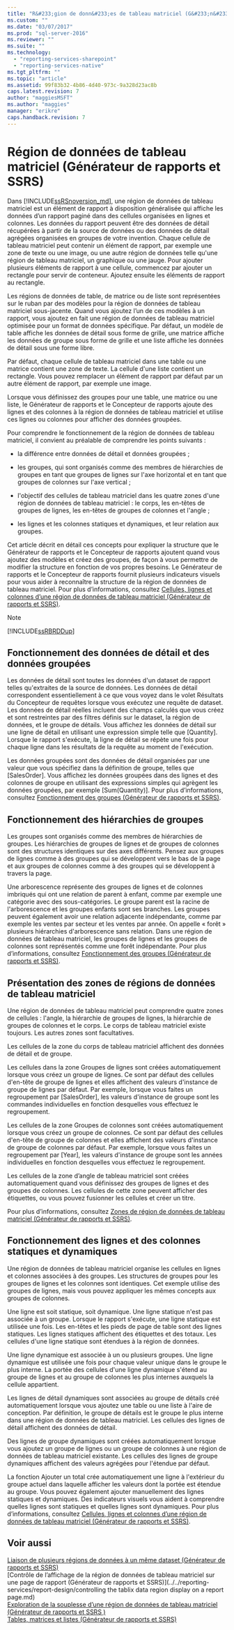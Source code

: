 ```yaml
---
title: "R&#233;gion de donn&#233;es de tableau matriciel (G&#233;n&#233;rateur de rapports et SSRS) | Microsoft Docs"
ms.custom: ""
ms.date: "03/07/2017"
ms.prod: "sql-server-2016"
ms.reviewer: ""
ms.suite: ""
ms.technology: 
  - "reporting-services-sharepoint"
  - "reporting-services-native"
ms.tgt_pltfrm: ""
ms.topic: "article"
ms.assetid: 99f83b32-4b86-4d40-973c-9a328d23ac8b
caps.latest.revision: 7
author: "maggiesMSFT"
ms.author: "maggies"
manager: "erikre"
caps.handback.revision: 7
---
```

# R&#233;gion de donn&#233;es de tableau matriciel (G&#233;n&#233;rateur de rapports et SSRS)
  Dans [!INCLUDE[ssRSnoversion_md](../../includes/ssrsnoversion-md.md)], une région de données de tableau matriciel est un élément de rapport à disposition généralisée qui affiche les données d’un rapport paginé dans des cellules organisées en lignes et colonnes. Les données du rapport peuvent être des données de détail récupérées à partir de la source de données ou des données de détail agrégées organisées en groupes de votre invention. Chaque cellule de tableau matriciel peut contenir un élément de rapport, par exemple une zone de texte ou une image, ou une autre région de données telle qu'une région de tableau matriciel, un graphique ou une jauge. Pour ajouter plusieurs éléments de rapport à une cellule, commencez par ajouter un rectangle pour servir de conteneur. Ajoutez ensuite les éléments de rapport au rectangle.  
  
 Les régions de données de table, de matrice ou de liste sont représentées sur le ruban par des modèles pour la région de données de tableau matriciel sous-jacente. Quand vous ajoutez l’un de ces modèles à un rapport, vous ajoutez en fait une région de données de tableau matriciel optimisée pour un format de données spécifique. Par défaut, un modèle de table affiche les données de détail sous forme de grille, une matrice affiche les données de groupe sous forme de grille et une liste affiche les données de détail sous une forme libre.  
  
 Par défaut, chaque cellule de tableau matriciel dans une table ou une matrice contient une zone de texte. La cellule d'une liste contient un rectangle. Vous pouvez remplacer un élément de rapport par défaut par un autre élément de rapport, par exemple une image.  
  
 Lorsque vous définissez des groupes pour une table, une matrice ou une liste, le Générateur de rapports et le Concepteur de rapports ajoute des lignes et des colonnes à la région de données de tableau matriciel et utilise ces lignes ou colonnes pour afficher des données groupées.  
  
 Pour comprendre le fonctionnement de la région de données de tableau matriciel, il convient au préalable de comprendre les points suivants :  
  
*   la différence entre données de détail et données groupées ;  
  
*   les groupes, qui sont organisés comme des membres de hiérarchies de groupes en tant que groupes de lignes sur l'axe horizontal et en tant que groupes de colonnes sur l'axe vertical ;  
  
*  l'objectif des cellules de tableau matriciel dans les quatre zones d'une région de données de tableau matriciel : le corps, les en-têtes de groupes de lignes, les en-têtes de groupes de colonnes et l'angle ;  
  
*  les lignes et les colonnes statiques et dynamiques, et leur relation aux groupes.  
  
 Cet article décrit en détail ces concepts pour expliquer la structure que le Générateur de rapports et le Concepteur de rapports ajoutent quand vous ajoutez des modèles et créez des groupes, de façon à vous permettre de modifier la structure en fonction de vos propres besoins. Le Générateur de rapports et le Concepteur de rapports fournit plusieurs indicateurs visuels pour vous aider à reconnaître la structure de la région de données de tableau matriciel. Pour plus d’informations, consultez [Cellules, lignes et colonnes d’une région de données de tableau matriciel &#40;Générateur de rapports et SSRS&#41;](../../reporting-services/report-design/tablix-data-region-cells-rows-and-columns-report-builder-and-ssrs.md).  
  
> [!NOTE]  
>  [!INCLUDE[ssRBRDDup](../../includes/ssrbrddup-md.md)]  
  
## Fonctionnement des données de détail et des données groupées  
 Les données de détail sont toutes les données d'un dataset de rapport telles qu'extraites de la source de données. Les données de détail correspondent essentiellement à ce que vous voyez dans le volet Résultats du Concepteur de requêtes lorsque vous exécutez une requête de dataset. Les données de détail réelles incluent des champs calculés que vous créez et sont restreintes par des filtres définis sur le dataset, la région de données, et le groupe de détails. Vous affichez les données de détail sur une ligne de détail en utilisant une expression simple telle que [Quantity]. Lorsque le rapport s'exécute, la ligne de détail se répète une fois pour chaque ligne dans les résultats de la requête au moment de l'exécution.  
  
 Les données groupées sont des données de détail organisées par une valeur que vous spécifiez dans la définition de groupe, telles que [SalesOrder]. Vous affichez les données groupées dans des lignes et des colonnes de groupe en utilisant des expressions simples qui agrègent les données groupées, par exemple [Sum(Quantity)]. Pour plus d’informations, consultez [Fonctionnement des groupes &#40;Générateur de rapports et SSRS&#41;](../../reporting-services/report-design/understanding-groups-report-builder-and-ssrs.md).  
  
## Fonctionnement des hiérarchies de groupes  
 Les groupes sont organisés comme des membres de hiérarchies de groupes. Les hiérarchies de groupes de lignes et de groupes de colonnes sont des structures identiques sur des axes différents. Pensez aux groupes de lignes comme à des groupes qui se développent vers le bas de la page et aux groupes de colonnes comme à des groupes qui se développent à travers la page.  
  
 Une arborescence représente des groupes de lignes et de colonnes imbriqués qui ont une relation de parent à enfant, comme par exemple une catégorie avec des sous-catégories. Le groupe parent est la racine de l'arborescence et les groupes enfants sont ses branches. Les groupes peuvent également avoir une relation adjacente indépendante, comme par exemple les ventes par secteur et les ventes par année. On appelle « forêt » plusieurs hiérarchies d'arborescence sans relation. Dans une région de données de tableau matriciel, les groupes de lignes et les groupes de colonnes sont représentés comme une forêt indépendante. Pour plus d’informations, consultez [Fonctionnement des groupes &#40;Générateur de rapports et SSRS&#41;](../../reporting-services/report-design/understanding-groups-report-builder-and-ssrs.md).  
  
## Présentation des zones de régions de données de tableau matriciel  
 Une région de données de tableau matriciel peut comprendre quatre zones de cellules : l'angle, la hiérarchie de groupes de lignes, la hiérarchie de groupes de colonnes et le corps. Le corps de tableau matriciel existe toujours. Les autres zones sont facultatives.  
  
 Les cellules de la zone du corps de tableau matriciel affichent des données de détail et de groupe.  
  
 Les cellules dans la zone Groupes de lignes sont créées automatiquement lorsque vous créez un groupe de lignes. Ce sont par défaut des cellules d'en-tête de groupe de lignes et elles affichent des valeurs d'instance de groupe de lignes par défaut. Par exemple, lorsque vous faites un regroupement par [SalesOrder], les valeurs d'instance de groupe sont les commandes individuelles en fonction desquelles vous effectuez le regroupement.  
  
 Les cellules de la zone Groupes de colonnes sont créées automatiquement lorsque vous créez un groupe de colonnes. Ce sont par défaut des cellules d'en-tête de groupe de colonnes et elles affichent des valeurs d'instance de groupe de colonnes par défaut. Par exemple, lorsque vous faites un regroupement par [Year], les valeurs d'instance de groupe sont les années individuelles en fonction desquelles vous effectuez le regroupement.  
  
 Les cellules de la zone d’angle de tableau matriciel sont créées automatiquement quand vous définissez des groupes de lignes et des groupes de colonnes. Les cellules de cette zone peuvent afficher des étiquettes, ou vous pouvez fusionner les cellules et créer un titre.  
  
 Pour plus d’informations, consultez [Zones de région de données de tableau matriciel &#40;Générateur de rapports et SSRS&#41;](../../reporting-services/report-design/tablix-data-region-areas-report-builder-and-ssrs.md).  
  
## Fonctionnement des lignes et des colonnes statiques et dynamiques  
 Une région de données de tableau matriciel organise les cellules en lignes et colonnes associées à des groupes. Les structures de groupes pour les groupes de lignes et les colonnes sont identiques. Cet exemple utilise des groupes de lignes, mais vous pouvez appliquer les mêmes concepts aux groupes de colonnes.  
  
 Une ligne est soit statique, soit dynamique. Une ligne statique n'est pas associée à un groupe. Lorsque le rapport s'exécute, une ligne statique est utilisée une fois. Les en-têtes et les pieds de page de table sont des lignes statiques. Les lignes statiques affichent des étiquettes et des totaux. Les cellules d'une ligne statique sont étendues à la région de données.  
  
 Une ligne dynamique est associée à un ou plusieurs groupes. Une ligne dynamique est utilisée une fois pour chaque valeur unique dans le groupe le plus interne. La portée des cellules d'une ligne dynamique s'étend au groupe de lignes et au groupe de colonnes les plus internes auxquels la cellule appartient.  
  
 Les lignes de détail dynamiques sont associées au groupe de détails créé automatiquement lorsque vous ajoutez une table ou une liste à l'aire de conception. Par définition, le groupe de détails est le groupe le plus interne dans une région de données de tableau matriciel. Les cellules des lignes de détail affichent des données de détail.  
  
 Des lignes de groupe dynamiques sont créées automatiquement lorsque vous ajoutez un groupe de lignes ou un groupe de colonnes à une région de données de tableau matriciel existante. Les cellules des lignes de groupe dynamiques affichent des valeurs agrégées pour l'étendue par défaut.  
  
 La fonction Ajouter un total crée automatiquement une ligne à l'extérieur du groupe actuel dans laquelle afficher les valeurs dont la portée est étendue au groupe. Vous pouvez également ajouter manuellement des lignes statiques et dynamiques. Des indicateurs visuels vous aident à comprendre quelles lignes sont statiques et quelles lignes sont dynamiques. Pour plus d’informations, consultez [Cellules, lignes et colonnes d’une région de données de tableau matriciel &#40;Générateur de rapports et SSRS&#41;](../../reporting-services/report-design/tablix-data-region-cells-rows-and-columns-report-builder-and-ssrs.md).  
  
## Voir aussi  
 [Liaison de plusieurs régions de données à un même dataset &#40;Générateur de rapports et SSRS&#41;](../../reporting-services/report-design/linking-multiple-data-regions-to-the-same-dataset-report-builder-and-ssrs.md)   
 [Contrôle de l’affichage de la région de données de tableau matriciel sur une page de rapport &#40;Générateur de rapports et SSRS&#41;](../../reporting-services/report-design/controlling the tablix data region display on a report page.md)   
 [Exploration de la souplesse d’une région de données de tableau matriciel &#40;Générateur de rapports et SSRS &#41;](../../reporting-services/report-design/exploring-the-flexibility-of-a-tablix-data-region-report-builder-and-ssrs.md)   
 [Tables, matrices et listes &#40;Générateur de rapports et SSRS&#41;](../../reporting-services/report-design/tables-matrices-and-lists-report-builder-and-ssrs.md)  
  
  